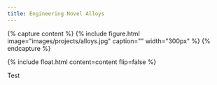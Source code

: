 ```yaml
---
title: Engineering Novel Alloys
---
```


{% capture content %} {% include figure.html image="images/projects/alloys.jpg" caption="" width="300px" %} {% endcapture %}

{% include float.html content=content flip=false %}

Test